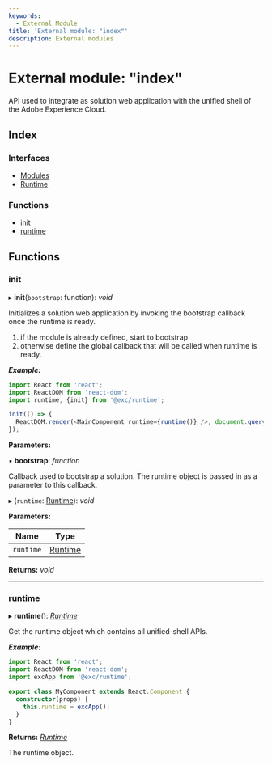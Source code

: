 ```yaml
---
keywords:
  - External Module
title: 'External module: "index"'
description: External modules
---
```


# External module: "index"

API used to integrate as solution web application with the unified shell of the Adobe Experience
Cloud.

## Index

### Interfaces

* [Modules](../interfaces/index.md)
* [Runtime](../interfaces/index.runtime.md)

### Functions

* [init](index.md#init)
* [runtime](index.md#runtime)

## Functions

###  init

▸ **init**(`bootstrap`: function): *void*

Initializes a solution web application by invoking the bootstrap callback
once the runtime is ready.
1. if the module is already defined, start to bootstrap
2. otherwise define the global callback that will be called when runtime is ready.

***Example:***

```typescript
import React from 'react';
import ReactDOM from 'react-dom';
import runtime, {init} from '@exc/runtime';

init(() => {
  ReactDOM.render(<MainComponent runtime={runtime()} />, document.querySelector('#main'));
});
```

**Parameters:**

▪ **bootstrap**: *function*

Callback used to bootstrap a solution. The runtime object is passed in as a
parameter to this callback.

▸ (`runtime`: [Runtime](../interfaces/index.runtime.md)): *void*

**Parameters:**

Name | Type |
------ | ------ |
`runtime` | [Runtime](../interfaces/index.runtime.md) |

**Returns:** *void*

<hr />

###  runtime

▸ **runtime**(): *[Runtime](../interfaces/index.runtime.md)*

Get the runtime object which contains all unified-shell APIs.

***Example:***

```typescript
import React from 'react';
import ReactDOM from 'react-dom';
import excApp from '@exc/runtime';

export class MyComponent extends React.Component {
  constructor(props) {
    this.runtime = excApp();
  }
}
```

**Returns:** *[Runtime](../interfaces/index.runtime.md)*

The runtime object.
